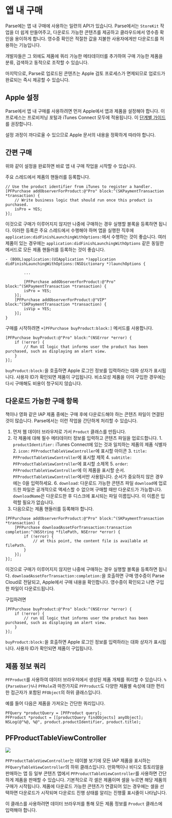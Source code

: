 # 앱 내 구매

Parse에는 앱 내 구매에 사용하는 일련의 API가 있습니다. Parse에서는 `StoreKit` 작업을 더 쉽게 만들어주고, 다운로드 가능한 콘텐츠를 제공하고 클라우드에서 영수증 확인을 용이하게 합니다. 영수증 확인은 적절한 값을 지불한 사용자에게만 다운로드를 허용하는 기능입니다.

개발자들은 그 외에도 제품에 쿼리 가능한 메타데이터를 추가하여 구매 가능한 제품을 분류, 검색하고 동적으로 조작할 수 있습니다.

마지막으로, Parse로 업로드된 콘텐츠는 Apple 검토 프로세스가 면제되므로 업로드가 완료되는 즉시 제공할 수 있습니다.

## Apple 설정

Parse에서 앱 내 구매를 사용하려면 먼저 Apple에서 앱과 제품을 설정해야 합니다. 이 프로세스는 프로비저닝 포털과 iTunes Connect 모두에 적용됩니다. 이 [단계별 가이드](https://developer.apple.com/library/ios/#technotes/tn2259/_index.html)를 권장합니다.

설정 과정이 까다로울 수 있으므로 Apple 문서의 내용을 정확하게 따라야 합니다.

## 간편 구매

위와 같이 설정을 완료하면 바로 앱 내 구매 작업을 시작할 수 있습니다.

주요 스레드에서 제품의 핸들러를 등록합니다.

```objc
// Use the product identifier from iTunes to register a handler.
[PFPurchase addObserverForProduct:@"Pro" block:^(SKPaymentTransaction *transaction) {
    // Write business logic that should run once this product is purchased.
    isPro = YES;
}];
```

이것으로 구매가 이루어지지 않지만 나중에 구매하는 경우 실행할 블록을 등록하면 됩니다. 이러한 등록은 주요 스레드에서 수행해야 하며 앱을 실행한 직후에 `application:didFinishLaunchingWithOptions:`에서 수행하는 것이 좋습니다. 여러 제품이 있는 경우에는 `application:didFinishLaunchingWithOptions` 같은 동일한 메서드로 모든 제품 핸들러를 등록하는 것이 좋습니다.

```objc
- (BOOL)application:(UIApplication *)application didFinishLaunchingWithOptions:(NSDictionary *)launchOptions {

        ...

        [PFPurchase addObserverForProduct:@"Pro" block:^(SKPaymentTransaction *transaction) {
        isPro = YES;
    }];
    [PFPurchase addObserverForProduct:@"VIP" block:^(SKPaymentTransaction *transaction) {
        isVip = YES;
    }];
}
```

구매를 시작하려면 `+[PFPurchase buyProduct:block:]` 메서드를 사용합니다.

```objc
[PFPurchase buyProduct:@"Pro" block:^(NSError *error) {
    if (!error) {
        // Run UI logic that informs user the product has been purchased, such as displaying an alert view.
    }
}];
```

`buyProduct:block:`을 호출하면 Apple 로그인 정보를 입력하라는 대화 상자가 표시됩니다. 사용자 ID가 확인되면 제품이 구입됩니다. 비소모성 제품을 이미 구입한 경우에는 다시 구매해도 비용이 청구되지 않습니다.

## 다운로드 가능한 구매 항목

책이나 영화 같은 IAP 제품 중에는 구매 후에 다운로드해야 하는 콘텐츠 파일이 연결된 것이 많습니다. Parse에서는 이런 작업을 간단하게 처리할 수 있습니다.

1.  먼저 웹 데이터 브라우저로 가서 `Product` 클래스를 만듭니다.
2.  각 제품에 대해 필수 메타데이터 정보를 입력하고 콘텐츠 파일을 업로드합니다.
        1.  `productIdentifier:` iTunes Connect에 있는 것과 일치하는 제품의 제품 식별자
        2.  `icon:` `PFProductTableViewController`에 표시할 아이콘
        3.  `title:` `PFProductTableViewController`에 표시할 제목
        4.  `subtitle:` `PFProductTableViewController`에 표시할 소제목
        5.  `order`: `PFProductTableViewController`에 이 제품을 표시할 순서. `PFProductTableViewController`에서만 사용됩니다. 순서가 중요하지 않은 경우에는 0을 입력하세요.
        6.  `download`: 다운로드 가능한 콘텐츠 파일 `download`에 업로드한 파일은 공개적으로 액세스할 수 없으며 구매할 때만 다운로드가 가능합니다. `downloadName`은 다운로드한 후 디스크에 표시되는 파일 이름입니다. 이 이름은 입력할 필요가 없습니다.
3.  다음으로는 제품 핸들러를 등록해야 합니다.

```objc
[PFPurchase addObserverForProduct:@"Pro" block:^(SKPaymentTransaction *transaction) {
    [PFPurchase downloadAssetForTransaction:transaction completion:^(NSString *filePath, NSError *error) {
        if (!error) {
            // at this point, the content file is available at filePath.
        }
    }];
}];
```

이것으로 구매가 이루어지지 않지만 나중에 구매하는 경우 실행할 블록을 등록하면 됩니다. `downloadAssetForTransaction:completion:`을 호출하면 구매 영수증이 Parse Cloud로 전달되고, Apple에서 구매 내용을 확인합니다. 영수증이 확인되고 나면 구입한 파일이 다운로드됩니다.

구입하려면

```objc
[PFPurchase buyProduct:@"Pro" block:^(NSError *error) {
    if (!error) {
        // run UI logic that informs user the product has been purchased, such as displaying an alert view.
    }
}];
```

`buyProduct:block:`을 호출하면 Apple 로그인 정보를 입력하라는 대화 상자가 표시됩니다. 사용자 ID가 확인되면 제품이 구입됩니다.

## 제품 정보 쿼리

`PFProduct`를 사용하여 데이터 브라우저에서 생성된 제품 개체를 쿼리할 수 있습니다. `%{ParseUser}%`나 `PFRole`과 마찬가지로 `PFProduct`도 다양한 제품별 속성에 대한 편리한 접근자가 포함된 `PFObject`의 하위 클래스입니다.

예를 들어 다음은 제품을 가져오는 간단한 쿼리입니다.

```objc
PFQuery *productQuery = [PFProduct query];
PFProduct *product = [[productQuery findObjects] anyObject];
NSLog(@"%@, %@", product.productIdentifier, product.title);
```

## PFProductTableViewController

![](/images/docs/products_table_screenshot.png)

`PFProductTableViewController`는 테이블 보기에 모든 IAP 제품을 표시하는 `PFQueryTableViewController`의 하위 클래스입니다. 만화책이나 비디오 튜토리얼을 판매하는 앱 등 일부 콘텐츠 앱에서 `PFProductTableViewController`를 사용하면 간단하게 제품을 판매할 수 있습니다. 기본적으로 각 셀은 제품이며 셀을 누르면 해당 제품의 구매가 시작됩니다. 제품에 다운로드 가능한 콘텐츠가 연결되어 있는 경우에는 셀을 선택하면 다운로드가 시작되며 다운로드 진행 상태를 알리는 진행률 표시줄이 나타납니다.

이 클래스를 사용하려면 데이터 브라우저를 통해 모든 제품 정보를 `Product` 클래스에 입력해야 합니다.
